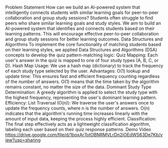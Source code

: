 Problem Statement
How can we build an AI-powered system that intelligently connects students with similar learning goals for peer-to-peer collaboration and group study sessions?
Students often struggle to find peers who share similar learning goals and study styles.
We aim to build an AI-powered system that identifies and connects students based on their learning patterns.
This will encourage effective peer-to-peer collaboration and group study sessions for better learning outcomes.
Data Structures and Algorithms
To implement the core functionality of matching students based on their learning styles, we applied Data Structures and Algorithms (DSA) concepts to develop the quiz pattern-matching logic:
Quiz Mapping:
Each user's answer in the quiz is mapped to one of four study types (A, B, C, or D).
Hash Map Usage:
We use a hash map (dictionary) to track the frequency of each study type selected by the user.
Advantages:
O(1) lookup and update time: This ensures fast and efficient frequency counting regardless of the number of answers.
O(1) means that the time taken by the algorithm remains constant, no matter the size of the data.
Dominant Study Type Determination:
A greedy algorithm is applied to select the study type with the highest frequency, representing the user's dominant learning pattern.
Efficiency:
List Traversal (O(n)): We traverse the user's answers once to update the frequency counts, where n is the number of answers.
O(n) indicates that the algorithm's running time increases linearly with the amount of input data, keeping the process highly efficient.
Classification:
The final step effectively acts as a lightweight classification algorithm, labeling each user based on their quiz response patterns.
Demo Video
https://drive.google.com/file/d/1boxAr7otOBNRMVLrDn2iOEdWS63De7Kb/view?usp=sharing
